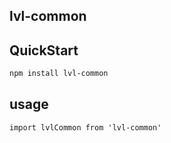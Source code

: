 ## lvl-common


## QuickStart
```bash
npm install lvl-common
```


## usage
```
import lvlCommon from 'lvl-common'

```
